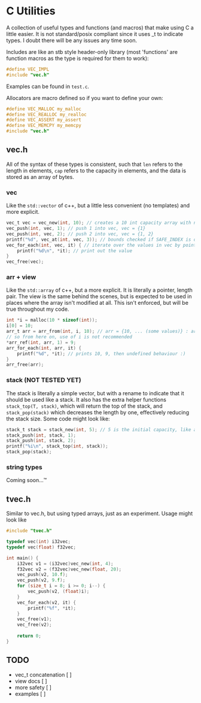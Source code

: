 # C Utilities
A collection of useful types and functions (and macros) that make using C a little easier.
It is not standard/posix compliant since it uses _t to indicate types. I doubt there will be any issues any time soon.

Includes are like an stb style header-only library (most 'functions' are function macros as the type is required for them to work):

```c
#define VEC_IMPL
#include "vec.h"
```

Examples can be found in `test.c`.

Allocators are macro defined so if you want to define your own:

``` c
#define VEC_MALLOC my_malloc
#define VEC_REALLOC my_realloc
#define VEC_ASSERT my_assert
#define VEC_MEMCPY my_memcpy
#include "vec.h"
```
## vec.h

All of the syntax of these types is consistent, such that `len` refers to the length in elements, `cap` refers to the capacity in elements, and the data is stored as an array of bytes.

### vec
Like the `std::vector` of c++, but a little less convenient (no templates) and more explicit.
``` c
vec_t vec = vec_new(int, 10); // creates a 10 int capacity array with no elements
vec_push(int, vec, 1); // push 1 into vec, vec = {1}
vec_push(int, vec, 2); // push 2 into vec, vec = {1, 2}
printf("%d", vec_at(int, vec, 3)); // bounds checked if SAFE_INDEX is defined
vec_for_each(int, vec, it) { // iterate over the values in vec by pointer
	printf("%d\n", *it); // print out the value
}
vec_free(vec);
```

### arr + view
Like the `std::array` of c++, but a more explicit. It is literally a pointer, length pair.
The view is the same behind the scenes, but is expected to be used in places where the array isn't modified at all. This isn't enforced, but will be true throughout my code.
``` c
int *i = malloc(10 * sizeof(int));
i[0] = 10;
arr_t arr = arr_from(int, i, 10); // arr = {10, ... (some values)} : arr now owns the pointer
// so from here on, use of i is not recommended
*arr_ref(int, arr, 1) = 9;
arr_for_each(int, arr, it) {
	printf("%d", *it); // prints 10, 9, then undefined behaviour :)
}
arr_free(arr);
```

### stack (NOT TESTED YET)
The stack is literally a simple vector, but with a rename to indicate that it should be used like a stack. It also has the extra helper functions `stack_top(T, stack)`, which will return the top of the stack, and `stack_pop(stack)` which decreases the length by one, effectively reducing the stack size.
Some code might look like:
``` c
stack_t stack = stack_new(int, 5); // 5 is the initial capacity, like a vector
stack_push(int, stack, 1);
stack_push(int, stack, 2);
printf("%i\n", stack_top(int, stack));
stack_pop(stack);
```

### string types
Coming soon...™

## tvec.h
Similar to vec.h, but using typed arrays, just as an experiment. Usage might look like
``` c
#include "tvec.h"

typedef vec(int) i32vec;
typedef vec(float) f32vec;

int main() {
	i32vec v1 = (i32vec)vec_new(int, 4);
	f32vec v2 = (f32vec)vec_new(float, 20);
	vec_push(v2, 10.f);
	vec_push(v2, 9.f);
	for (size_t i = 8; i >= 0; i--) {
		vec_push(v2, (float)i);
	}
    vec_for_each(v2, it) {
		printf("%f", *it);
	}	
	vec_free(v1);
	vec_free(v2);
	
	return 0;
}
```

## TODO
- vec_t concatenation [ ]
- view docs			  [ ]
- more safety		  [ ]
- examples			  [ ]

